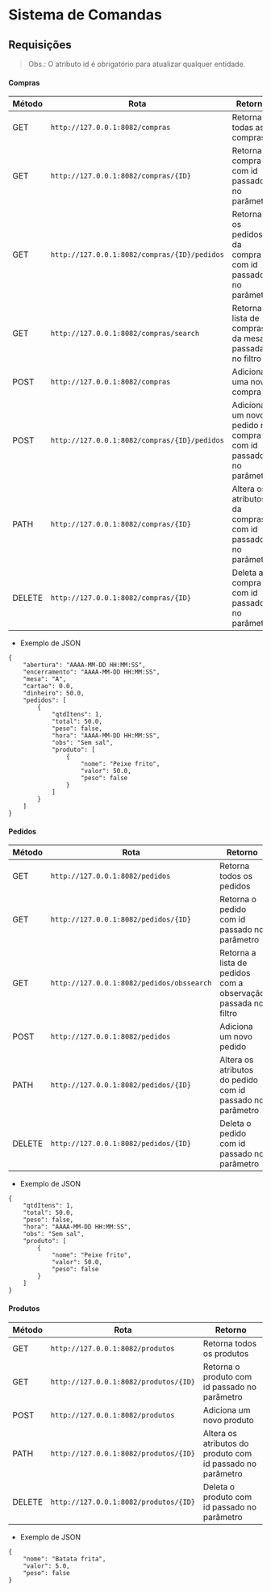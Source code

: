 # Sistema de Comandas

## Requisições  
  
> Obs.: O atributo id é obrigatório para atualizar qualquer entidade.
  
#### Compras
  
| Método | Rota | Retorno |
| --- | --- | --- |
| GET | `http://127.0.0.1:8082/compras` | Retorna todas as compras |
| GET | `http://127.0.0.1:8082/compras/{ID}` | Retorna a compra com id passado no parâmetro |
| GET | `http://127.0.0.1:8082/compras/{ID}/pedidos` | Retorna os pedidos da compra com id passado no parâmetro |
| GET | `http://127.0.0.1:8082/compras/search` | Retorna a lista de compras da mesa passada no filtro |
| POST  | `http://127.0.0.1:8082/compras`  | Adiciona uma nova compra |
| POST  | `http://127.0.0.1:8082/compras/{ID}/pedidos`  | Adiciona um novo pedido na compra com id passado no parâmetro |
| PATH  | `http://127.0.0.1:8082/compras/{ID}`  | Altera os atributos da compras com id passado no parâmetro  |
| DELETE  | `http://127.0.0.1:8082/compras/{ID}`  | Deleta a compra com id passado no parâmetro |
    
- Exemplo de JSON

```
{
	"abertura": "AAAA-MM-DD HH:MM:SS",
	"encerramento": "AAAA-MM-DD HH:MM:SS",
	"mesa": "A",
	"cartao": 0.0,
	"dinheiro": 50.0,
	"pedidos": [
		{
	 		"qtdItens": 1,
	 		"total": 50.0,
	 		"peso": false,
	 		"hora": "AAAA-MM-DD HH:MM:SS",
			"obs": "Sem sal",
	 		"produto": [
				{
					"nome": "Peixe frito",
					"valor": 50.0,
 					"peso": false		
				}
			]
		}
	]
}

```

#### Pedidos
    
| Método | Rota | Retorno |
| --- | --- | --- |
| GET | `http://127.0.0.1:8082/pedidos` | Retorna todos os pedidos |
| GET | `http://127.0.0.1:8082/pedidos/{ID}` | Retorna o pedido com id passado no parâmetro |
| GET | `http://127.0.0.1:8082/pedidos/obssearch` | Retorna a lista de pedidos com a observação passada no filtro |
| POST  | `http://127.0.0.1:8082/pedidos`  | Adiciona um novo pedido |
| PATH  | `http://127.0.0.1:8082/pedidos/{ID}`  | Altera os atributos do pedido com id passado no parâmetro |
| DELETE  | `http://127.0.0.1:8082/pedidos/{ID}`  | Deleta o pedido com id passado no parâmetro |
  
- Exemplo de JSON

```
{
	"qtdItens": 1,
	"total": 50.0,
 	"peso": false,
	"hora": "AAAA-MM-DD HH:MM:SS",
	"obs": "Sem sal",
	"produto": [
		{
			"nome": "Peixe frito",
			"valor": 50.0,
 			"peso": false		
		}
	]
}
```

#### Produtos
  
| Método | Rota | Retorno |
| --- | --- | --- |
| GET | `http://127.0.0.1:8082/produtos` | Retorna todos os produtos |
| GET | `http://127.0.0.1:8082/produtos/{ID}` | Retorna o produto com id passado no parâmetro |
| POST  | `http://127.0.0.1:8082/produtos`  | Adiciona um novo produto |
| PATH  | `http://127.0.0.1:8082/produtos/{ID}`  | Altera os atributos do produto com id passado no parâmetro |
| DELETE  | `http://127.0.0.1:8082/produtos/{ID}`  | Deleta o produto com id passado no parâmetro |
  
- Exemplo de JSON

```
{
	"nome": "Batata frita",
	"valor": 5.0,
 	"peso": false
}
```
